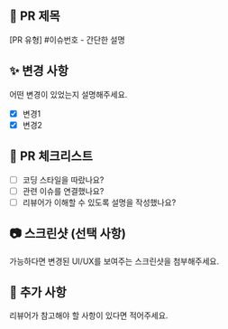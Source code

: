 ## 📌 PR 제목
[PR 유형] #이슈번호 - 간단한 설명

## ✨ 변경 사항
어떤 변경이 있었는지 설명해주세요.

- [x] 변경1
- [x] 변경2

## 🧐 PR 체크리스트
- [ ] 코딩 스타일을 따랐나요?
- [ ] 관련 이슈를 연결했나요?
- [ ] 리뷰어가 이해할 수 있도록 설명을 작성했나요?

## 📷 스크린샷 (선택 사항)
가능하다면 변경된 UI/UX를 보여주는 스크린샷을 첨부해주세요.

## 🚀 추가 사항
리뷰어가 참고해야 할 사항이 있다면 적어주세요.
